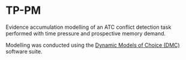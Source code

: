 # TP-PM
Evidence accumulation modelling of an ATC conflict detection task performed with time pressure and prospective memory demand.

Modelling was conducted using the [Dynamic Models of Choice (DMC)](https://osf.io/pbwx8/) software suite. 
